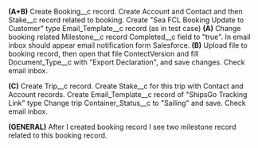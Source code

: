 **(A+B)**
Create Booking__c record.
Create Account and Contact and then Stake__c record related to booking.
Create "Sea FCL Booking Update to Customer" type Email_Template__c record (as in test case)
**(A)**
Change booking related Milestone__c record Completed__c field to "true".
In email inbox should appear email notification form Salesforce.
**(B)**
Upload file to booking record, then open that file ContectVersion and fill Document_Type__c with "Export Declaration", and save changes.
Check email inbox.

**(C)**
Create Trip__c record.
Create Stake__c for this trip with Contact and Account records.
Create Email_Template__c record of "ShipsGo Tracking Link" type
Change trip Container_Status__c to "Sailing" and save.
Check email inbox.

**(GENERAL)**
After I created booking record I see two milestone record related to this booking record.
